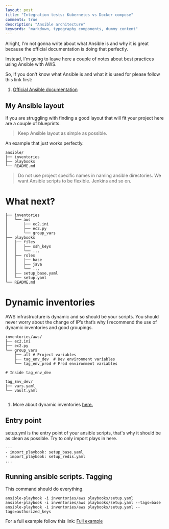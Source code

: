 ```yaml
---
layout: post
title: "Integration tests: Kubernetes vs Docker compose"
comments: true
description: "Ansible architecture"
keywords: "markdown, typography components, dummy content"
---
```

Alright, I'm not gonna write about what Ansible is and why it is great because 
the official documentation is doing that perfectly.

Instead, I'm going to leave here a couple of notes about best practices using Ansible with AWS.

So, If you don't know what Ansible is and what it is used for please follow this link first:
1. <a href="https://docs.ansible.com/ansible/latest/index.html">Official Ansible documentation</a>


## My Ansible layout

If you are struggling with finding a good layout that will fit your project
here are a couple of blueprints.

> Keep Ansible layout as simple as possible.

An example that just works perfectly.


```
ansible/
├── inventories
├── playbooks
└── README.md
 ``` 

> Do not use project specific names in naming ansible directories.
We want Ansible scripts to be flexible.
Jenkins and so on.

# What next?

```
├── inventories
│   └── aws
│       ├── ec2.ini
│       ├── ec2.py
│       └── group_vars
├── playbooks
│   ├── files
│   │   ├── ssh_keys
│   │   └── ...
│   ├── roles
│   │   ├── base
│   │   ├── java
│   │   └── ...
│   ├── setup_base.yaml
│   └── setup.yaml
└── README.md
```

# Dynamic inventories

AWS infrastructure is dynamic and so should be your scripts. You should never worry about the change of IP’s that’s why I recommend the use of dynamic inventories and good groupings.

```
inventories/aws/
├── ec2.ini
├── ec2.py
└── group_vars
    ├── all # Project variables
    ├── tag_env_dev  # Dev environment variables
    └── tag_env_prod # Prod environment variables

# Inside tag_env_dev

tag_Env_dev/
├── vars.yaml
└── vault.yaml


```

1. More about dynamic inventories <a href="https://docs.ansible.com/ansible/latest/user_guide/intro_dynamic_inventory.html#example-aws-ec2-external-inventory-script" target="_blank">here.</a>


## Entry point


setup.yml is the entry point of your ansible scripts, 
that's why it should be as clean as possible.
Try to only import plays in here.

```
---
- import_playbook: setup_base.yaml
- import_playbook: setup_redis.yaml
...
```


## Running ansible scripts. Tagging
This command should do everything.
```
ansible-playbook -i inventories/aws playbooks/setup.yaml
ansible-playbook -i inventories/aws playbooks/setup.yaml --tags=base
ansible-playbook -i inventories/aws playbooks/setup.yaml --tags=authorized_keys
```


For a full example follow this link:
<a href="https://github.com/raresociopath/ansible-layout-example" >Full example</a>

<div class="divider"></div>
